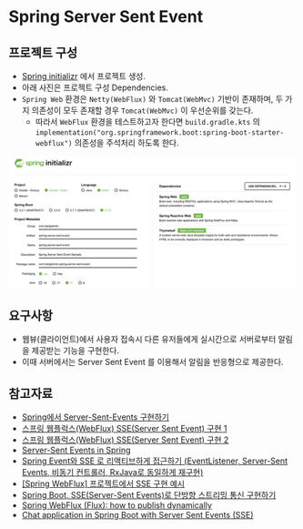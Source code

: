 # Spring Server Sent Event

## 프로젝트 구성

- [Spring initializr](https://start.spring.io/) 에서 프로젝트 생성.
- 아래 사진은 프로젝트 구성 Dependencies.
- `Spring Web` 환경은 `Netty(WebFlux)` 와 `Tomcat(WebMvc)` 기반이 존재하며, 두 가지 의존성이 모두 존재할 경우 `Tomcat(WebMvc)` 이 우선순위를 갖는다.
    - 따라서 `WebFlux` 환경을 테스트하고자 한다면 `build.gradle.kts`
      의 `implementation("org.springframework.boot:spring-boot-starter-webflux")`
      의존성을 주석처리 하도록 한다.

![img.png](img.png)

## 요구사항

- 웹뷰(클라이언트)에서 사용자 접속시 다른 유저들에게 실시간으로 서버로부터 알림을 제공받는 기능을 구현한다.
- 이때 서버에서는 Server Sent Event 를 이용해서 알림을 반응형으로 제공한다.

## 참고자료

- [Spring에서 Server-Sent-Events 구현하기](https://tecoble.techcourse.co.kr/post/2022-10-11-server-sent-events/)
- [스프링 웹플럭스(WebFlux) SSE(Server Sent Event) 구현 1](https://javacan.tistory.com/entry/spring-webflux-server-sent-event-1)
- [스프링 웹플럭스(WebFlux) SSE(Server Sent Event) 구현 2](https://javacan.tistory.com/entry/spring-webflux-server-sent-event-2)
- [Server-Sent Events in Spring](https://www.baeldung.com/spring-server-sent-events)
- [Spring Event와 SSE 로 리액티브하게 접근하기 (EventListener, Server-Sent Events, 비동기 컨트롤러, RxJava로 동일하게 재구현)](https://sjh836.tistory.com/181?category=680970)
- [[Spring WebFlux] 프로젝트에서 SSE 구현 예시](https://ch4njun.tistory.com/m/264)
- [Spring Boot, SSE(Server-Sent Events)로 단방향 스트리밍 통신 구현하기](https://jsonobject.tistory.com/558)
- [Spring WebFlux (Flux): how to publish dynamically](https://stackoverflow.com/questions/51370463/spring-webflux-flux-how-to-publish-dynamically)
- [Chat application in Spring Boot with Server Sent Events (SSE)](https://christianoette.com/en/blog/blog-post/2022-07-22-ssedemo)
